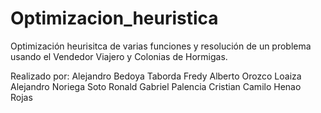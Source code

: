 # Optimizacion_heuristica
Optimización heurisitca de varias funciones y resolución de un problema usando el Vendedor Viajero y Colonias de Hormigas.

Realizado por:
Alejandro Bedoya Taborda
Fredy Alberto Orozco Loaiza
Alejandro Noriega Soto
Ronald Gabriel Palencia
Cristian Camilo Henao Rojas
